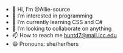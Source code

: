 - 👋 Hi, I’m @Allie-source
- 👀 I’m interested in programming
- 🌱 I’m currently learning CSS and C#
- 💞️ I’m looking to collaborate on anything
- 📫 How to reach me huntd7@mail.lcc.edu
- 😄 Pronouns: she/her/hers

<!---
Allie-source/Allie-source is a ✨ special ✨ repository because its `README.md` (this file) appears on your GitHub profile.
You can click the Preview link to take a look at your changes.
--->

